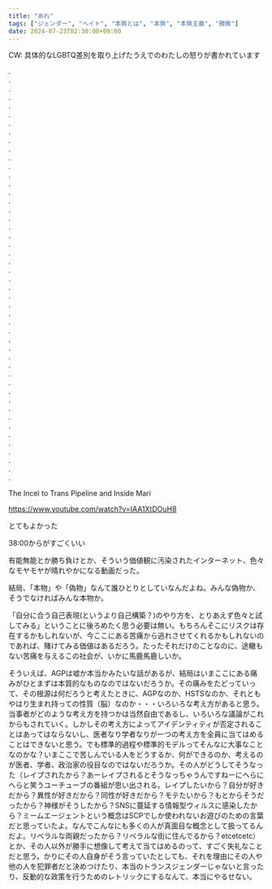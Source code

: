 ```yaml
---
title: "あれ"
tags: ["ジェンダー", "ヘイト", "本質とは", "本質", "本質主義", "勝敗"]
date: 2024-07-23T02:30:00+09:00
---
```


CW: 具体的なLGBTQ差別を取り上げたうえでのわたしの怒りが書かれています

.  
.  
.  
.  
.  
.  
.  
.  
.  
.  
.  
.  
.  
.  
.  
.  
.  
.  
.  
.  
.  
.  
.  
.  
.  
.  
.  
.  
.  
.  
.  
.  
.  
.  
.  
.  
.  
.  
.  
.  
.  
.  
.  
.  
.  
.  
.  
.  


 The Incel to Trans Pipeline and Inside Mari 

https://www.youtube.com/watch?v=IAA1XtDOuH8

とてもよかった

38:00からがすごくいい

有能無能とか勝ち負けとか、そういう価値観に汚染されたインターネット、色々なモヤモヤが晴れやかになる動画だった。

結局、「本物」や「偽物」なんて誰ひとりとしていなんだよね。みんな偽物か、そうでなければみんな本物か。

「自分に合う自己表現(というより自己構築？)のやり方を、とりあえず色々と試してみる」ということに後ろめたく思う必要は無い。もちろんそこにリスクは存在するかもしれないが、今ここにある苦痛から逃れさせてくれるかもしれないのであれば、賭けてみる価値はあるだろう。たったそれだけのことなのに、途轍もない苦痛を与えるこの社会が、いかに馬鹿馬鹿しいか。

そういえば、AGPは嘘か本当かみたいな話があるが、結局はいまここにある痛みがひとまずは本質的なものなのではないだろうか。その痛みをたどっていって、その根源は何だろうと考えたときに、AGPなのか、HSTSなのか、それともやはり生まれ持っての性質（脳）なのか・・・いろいろな考え方があると思う。当事者がどのような考え方を持つかは当然自由であるし、いろいろな議論がこれからもされていく。しかしその考え方によってアイデンティティが否定されることはあってはならないし、医者なり学者なりが一つの考え方を全員に当てはめることはできないと思う。でも標準的過程や標準的モデルってそんなに大事なことなのかな？いまここで苦しんでいる人をどうするか、何ができるのか、考えるのが医者、学者、政治家の役目なのではないだろうか。その人がどうしてそうなった（レイプされたから？あーレイプされるとそうなっちゃうんですねーにへらにへらと笑うユーチューブの番組が思い出される。レイプしたいから？自分が好きだから？異性が好きだから？同性が好きだから？モテたいから？もとからそうだったから？神様がそうしたから？SNSに蔓延する情報型ウィルスに感染したから？ミームエージェントという概念はSCPでしか使われないお遊びのための言葉だと思っていたよ。なんでこんなにも多くの人が真面目な概念として扱ってるんだよ。リベラルな両親だったから？リベラルな街に住んでるから？etcetcetc）とか、その人以外が勝手に想像して考えて当てはめるのって、すごく失礼なことだと思う。かりにその人自身がそう言っていたとしても、それを理由にその人や他の人を犯罪者だと決めつけたり、本当のトランスジェンダーじゃないと言ったり、反動的な政策を行うためのレトリックにするなんて、本当にやるせない。

